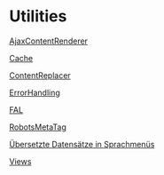 Utilities
=========

[AjaxContentRenderer](AjaxContentRenderer/Index.md)

[Cache](Cache/Index.md)

[ContentReplacer](ContentReplacer/Index.md)

[ErrorHandling](ErrorHandling/Index.md)

[FAL](FAL/Index.md)

[RobotsMetaTag](RobotsMetaTag/Index.md)

[Übersetzte Datensätze in Sprachmenüs](TranslatedRecords/Index.md)

[Views](Views/Index.md)
